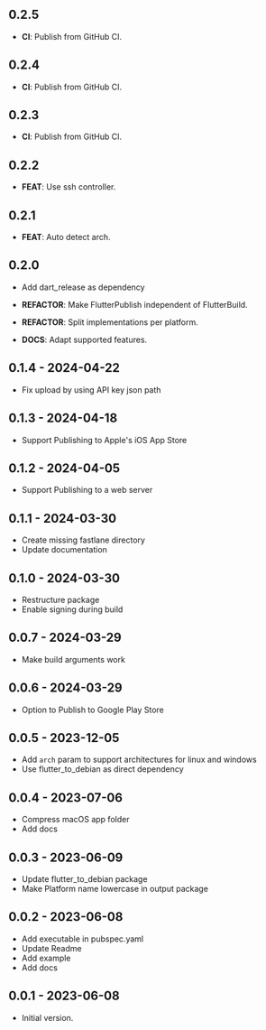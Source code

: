 ## 0.2.5

 - **CI**: Publish from GitHub CI.

## 0.2.4

 - **CI**: Publish from GitHub CI.

## 0.2.3

 - **CI**: Publish from GitHub CI.

## 0.2.2

 - **FEAT**: Use ssh controller.

## 0.2.1

 - **FEAT**: Auto detect arch.

## 0.2.0

 - Add dart_release as dependency

 - **REFACTOR**: Make FlutterPublish independent of FlutterBuild.
 - **REFACTOR**: Split implementations per platform.
 - **DOCS**: Adapt supported features.

## 0.1.4 - 2024-04-22

- Fix upload by using API key json path

## 0.1.3 - 2024-04-18

- Support Publishing to Apple's iOS App Store

## 0.1.2 - 2024-04-05

- Support Publishing to a web server

## 0.1.1 - 2024-03-30

- Create missing fastlane directory
- Update documentation

## 0.1.0 - 2024-03-30

- Restructure package
- Enable signing during build

## 0.0.7 - 2024-03-29

- Make build arguments work

## 0.0.6 - 2024-03-29

- Option to Publish to Google Play Store

## 0.0.5 - 2023-12-05

- Add `arch` param to support architectures for linux and windows
- Use flutter_to_debian as direct dependency

## 0.0.4 - 2023-07-06

- Compress macOS app folder
- Add docs

## 0.0.3 - 2023-06-09

- Update flutter_to_debian package
- Make Platform name lowercase in output package

## 0.0.2 - 2023-06-08

- Add executable in pubspec.yaml
- Update Readme
- Add example
- Add docs

## 0.0.1 - 2023-06-08

- Initial version.
